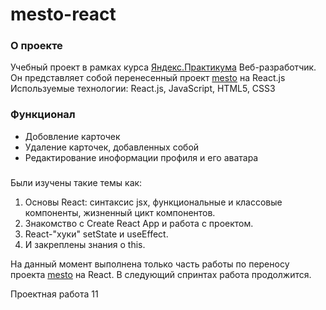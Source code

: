 # mesto-react

### О проекте
Учебный проект в рамках курса [Яндекс.Практикума](https://practicum.yandex.ru) Веб-разработчик.
Он представляет собой перенесенный проект [mesto](https://github.com/AmirAshizhev/mesto) на React.js
Используемые технологии: React.js, JavaScript, HTML5, CSS3

### Функционал
* Добовление карточек
* Удаление карточек, добавленных собой
* Редактирование иноформации профиля и его аватара


### 

Были изучены такие темы как: 
1) Основы React: синтаксис jsx, функциональные и классовые компоненты, жизненный цикт компонентов.
2) Знакомство с Create React App и работа с проектом.
3) React-"хуки" setState и useEffect.
4) И закреплены знания о this.

На данный момент выполнена только часть работы по переносу проекта [mesto](https://github.com/AmirAshizhev/mesto) на React. В следующий спринтах работа продолжится.

Проектная работа 11
